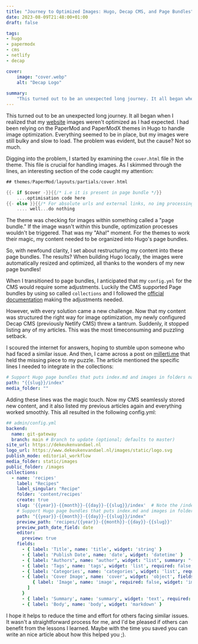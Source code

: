 ```yaml
---
title: "Journey to Optimized Images: Hugo, Decap CMS, and Page Bundles"
date: 2023-08-09T21:48:00+01:00
draft: false

tags:
- hugo
- papermodx
- cms
- netlify
- decap

cover:
    image: "cover.webp"
    alt: "Decap Logo"
    
summary:
    "This turned out to be an unexpected long journey. It all began when I realized that my [website](https://dekeukenvandael.nl) images weren't optimized as I had expected. I had been relying on the PaperMod and PaperModX themes in Hugo to handle image optimization. Everything seemed to be in place, but my images were still bulky and slow to load. The problem was evident, but the cause? Not so much."
---
```

This turned out to be an unexpected long journey. It all began when I realized that my [website](https://dekeukenvandael.nl) images weren't optimized as I had expected. I had been relying on the PaperMod and PaperModX themes in Hugo to handle image optimization. Everything seemed to be in place, but my images were still bulky and slow to load. The problem was evident, but the cause? Not so much.

Digging into the problem, I started by examining the `cover.html` file in the theme. This file is crucial for handling images. As I skimmed through the lines, an interesting section of the code caught my attention:

```go
## themes/PaperMod/layouts/partials/cover.html

{{- if $cover -}}{{/* i.e it is present in page bundle */}}
    ....optimisation code here
{{- else }}{{/* For absolute urls and external links, no img processing here */}}
    .... well...do nothing
```

The theme was checking for images within something called a "page bundle." If the image wasn't within this bundle, optimization processes wouldn't be triggered. That was my "Aha!" moment. For the themes to work their magic, my content needed to be organized into Hugo's page bundles.

So, with newfound clarity, I set about restructuring my content into these page bundles. The results? When building Hugo locally, the images were automatically resized and optimized, all thanks to the wonders of my new page bundles!

When I transitioned to page bundles, I anticipated that my `config.yml` for the CMS would require some adjustments. Luckily the CMS supported Page bundles by using so called `collections` and I followed the [official documentation](https://decapcms.org/docs/collection-types/) making the adjustments needed. 

However, with every solution came a new challenge. Now that my content was structured the right way for image optimization, my newly configured Decap CMS (previously Netlify CMS) threw a tantrum. Suddenly, it stopped listing any of my articles.  This was the most timeconsuming and puzzling setback. 

I scoured the internet for answers, hoping to stumble upon someone who had faced a similar issue. And then, I came across a post on [millerti.me](https://blog.millerti.me/2021/12/23/supporting-hugo-page-bundles-in-netlify-cms/) that held the missing piece to my puzzle. The article mentioned the specific lines I needed to integrate in the collections:

```yaml
# Support Hugo page bundles that puts index.md and images in folders named by slug
path: "{{slug}}/index"
media_folder: ""
```

Adding these lines was the magic touch. Now my CMS seamlessly stored new content, and it also listed my previous articles again and everything worked smoothly. This all resulted in the following config.yml:

```yaml
## admin/config.yml
backend:
  name: git-gateway
  branch: main # Branch to update (optional; defaults to master)
site_url: https://dekeukenvandael.nl
logo_url: https://www.dekeukenvandael.nl/images/static/logo.svg
publish_mode: editorial_workflow
media_folder: static/images
public_folder: /images
collections:
  - name: 'recipes'
    label: "Recipes"
    label_singular: "Recipe"
    folder: 'content/recipes'
    create: true
    slug: '{{year}}-{{month}}-{{day}}-{{slug}}/index'  # Note the /index here
    # Support Hugo page bundles that puts index.md and images in folders named by slug
    path: "{{year}}-{{month}}-{{day}}-{{slug}}/index"
    preview_path: 'recipes/{{year}}-{{month}}-{{day}}-{{slug}}'
    preview_path_date_field: date
    editor:
      preview: true
    fields:
      - { label: 'Title', name: 'title', widget: 'string' }
      - { label: 'Publish Date', name: 'date', widget: 'datetime' }
      - { label: "Authors", name: "author", widget: "list", summary: "{{fields.author_name}}", field: { label: "Author name", name: "author_name", widget: "string" }}
      - { label: 'Tags', name: 'tags', widget: 'list', required: false, items: [{ type: 'string' }] }
      - { label: 'Categories', name: 'categories', widget: 'list', required: false, items: [{ type: 'string' }] }
      - { label: 'Cover Image', name: 'cover', widget: 'object', fields: [
          { label: 'Image', name: 'image', required: false, widget: 'image' }
        ]
      }
      - { label: 'Summary', name: 'summary', widget: 'text', required: false }
      - { label: 'Body', name: 'body', widget: 'markdown' }
```

I hope it helps to reduce the time and effort for others facing similar issues. It wasn't a straightforward process for me, and I'd be pleased if others can benefit from the lessons I learned. Maybe with the time you saved you can write an nice article about how this helped you ;). 
